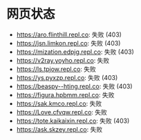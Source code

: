 # 网页状态
- https://aro.flinthill.repl.co: 失败 (403)
- https://jsn.limkon.repl.co: 失败 (403)
- https://mization.edpjg.repl.co: 失败 (403)
- https://v2ray.yoyho.repl.co: 失败
- https://ls.tpjow.repl.co: 失败
- https://ys.pyxzp.repl.co: 失败 (403)
- https://beaspy--hting.repl.co: 失败 (403)
- https://figura.hpbmm.repl.co: 失败
- https://sak.kmco.repl.co: 失败
- https://Love.cfvqw.repl.co: 失败
- https://tote.kaikaixin.repl.co: 失败 (403)
- https://ask.skzey.repl.co: 失败
